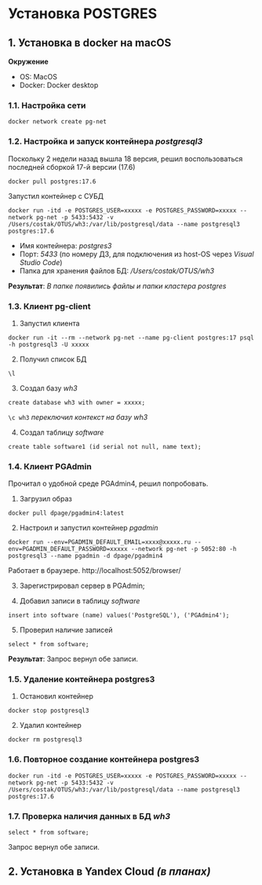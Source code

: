 # Установка POSTGRES

## 1. Установка в docker на macOS

**Окружение**

- OS: MacOS
- Docker: Docker desktop

### 1.1. Настройка сети

`docker network create pg-net`


### 1.2. Настройка и запуск контейнера ***postgresql3***

Поскольку 2 недели назад вышла 18 версия, решил воспользоваться последней сборкой 17-й версии (17.6)

`docker pull postgres:17.6`

Запустил контейнер с СУБД

`docker run -itd -e POSTGRES_USER=xxxxx -e POSTGRES_PASSWORD=xxxxx --network pg-net -p 5433:5432 -v /Users/costak/OTUS/wh3:/var/lib/postgresql/data --name postgresql3 postgres:17.6`

+ Имя контейнера: *postgres3*
+ Порт: *5433* (по номеру ДЗ, для подключения из host-OS через *Visual Studio Code*)
+ Папка для хранения файлов БД: */Users/costak/OTUS/wh3*

**Результат**: *В папке появились файлы и папки кластера postgres*


### 1.3. Клиент pg-client

1. Запустил клиента

`docker run -it --rm --network pg-net --name pg-client postgres:17 psql -h postgresql3 -U xxxxx`

2. Получил список БД

`\l`

3. Создал базу *wh3*

`create database wh3 with owner = xxxxx;`

`\c wh3` *переключил контекст на базу wh3*

4. Создал таблицу *software*

`create table software1 (id serial not null, name text);`


### 1.4. Клиент PGAdmin

Прочитал о удобной среде PGAdmin4, решил попробовать.

1. Загрузил образ 

`docker pull dpage/pgadmin4:latest`

2. Настроил и запустил контейнер *pgadmin*

`docker run --env=PGADMIN_DEFAULT_EMAIL=xxxx@xxxxx.ru --env=PGADMIN_DEFAULT_PASSWORD=xxxxx --network pg-net -p 5052:80 -h postgresql3 --name pgadmin -d dpage/pgadmin4`

Работает в браузере. http://localhost:5052/browser/

3. Зарегистрировал сервер в PGAdmin;

4. Добавил записи в таблицу *software*

`insert into software (name) values('PostgreSQL'), ('PGAdmin4');`

5. Проверил наличие записей

`select * from software;`

**Результат**: Запрос вернул обе записи.


### 1.5. Удаление контейнера postgres3

1. Остановил контейнер	

`docker stop postgresql3`

2. Удалил контейнер

`docker rm postgresql3`


### 1.6. Повторное создание контейнера postgres3

`docker run -itd -e POSTGRES_USER=xxxxx -e POSTGRES_PASSWORD=xxxxx --network pg-net -p 5433:5432 -v /Users/costak/OTUS/wh3:/var/lib/postgresql/data --name postgresql3 postgres:17.6`


### 1.7. Проверка наличия данных в БД *wh3*

`select * from software;`

Запрос вернул обе записи.

## 2. Установка в Yandex Cloud *(в планах)*